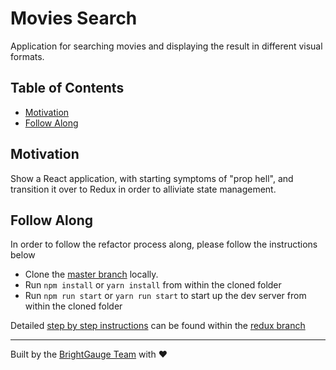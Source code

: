 # Movies Search

Application for searching movies and displaying the result in different visual formats.

## Table of Contents
- [Motivation](#motivation)
- [Follow Along](#follow-along)

## Motivation
Show a React application, with starting symptoms of "prop hell", and transition it over to Redux in order to alliviate state management.

## Follow Along
In order to follow the refactor process along, please follow the instructions below
- Clone the [master branch](https://github.com/BrightGauge/miamijs-presentation/tree/master) locally.
- Run `npm install` or `yarn install` from within the cloned folder
- Run `npm run start` or `yarn run start` to start up the dev server from within the cloned folder

Detailed [step by step instructions](https://github.com/BrightGauge/miamijs-presentation/blob/redux/README.md) can be found within the [redux branch](https://github.com/BrightGauge/miamijs-presentation/tree/redux)

___

Built by the [BrightGauge Team](https://www.brightgauge.com/) with ❤️

